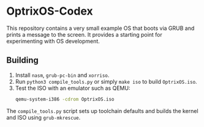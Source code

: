 # OptrixOS-Codex

This repository contains a very small example OS that boots via GRUB and prints a message to the screen. It provides a starting point for experimenting with OS development.

## Building

1. Install `nasm`, `grub-pc-bin` and `xorriso`.
2. Run `python3 compile_tools.py` or simply `make iso` to build `OptrixOS.iso`.
3. Test the ISO with an emulator such as QEMU:
   ```bash
   qemu-system-i386 -cdrom OptrixOS.iso
   ```

The `compile_tools.py` script sets up toolchain defaults and builds the kernel and ISO using `grub-mkrescue`.
